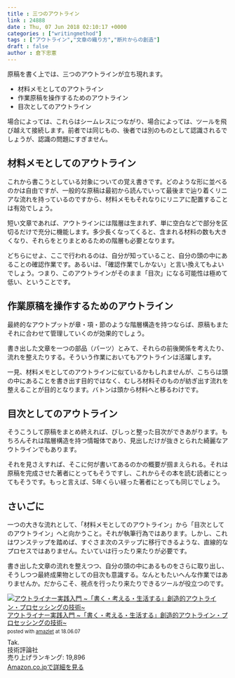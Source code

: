 ```yaml
---
title : 三つのアウトライン
link : 24888
date : Thu, 07 Jun 2018 02:10:17 +0000
categories : ["writingmethod"]
tags : ["アウトライン","文章の織り方","断片からの創造"]
draft : false
author : 倉下忠憲
---
```


原稿を書く上では、三つのアウトラインが立ち現れます。

<ul>
<li>材料メモとしてのアウトライン</li>
<li>作業原稿を操作するためのアウトライン</li>
<li>目次としてのアウトライン</li>
</ul>

場合によっては、これらはシームレスにつながり、場合によっては、ツールを飛び越えて接続します。前者では同じもの、後者では別のものとして認識されるでしょうが、認識の問題にすぎません。

<h2>材料メモとしてのアウトライン</h2>

これから書こうとしている対象についての覚え書きです。どのような形に並べるのかは自由ですが、一般的な原稿は最初から読んでいって最後まで辿り着くリニアな流れを持っているのですから、材料メモもそれなりにリニアに配置することは有効でしょう。

短い文章であれば、アウトラインには階層は生まれず、単に空白などで部分を区切るだけで充分に機能します。多少長くなってくると、含まれる材料の数も大きくなり、それらをとりまとめるための階層も必要となります。

どちらにせよ、ここで行われるのは、自分が知っていること、自分の頭の中にあることの確認作業です。あるいは、「確認作業でしかない」と言い換えてもよいでしょう。つまり、このアウトラインがそのまま「目次」になる可能性は極めて低い、ということです。

<h2>作業原稿を操作するためのアウトライン</h2>

最終的なアウトプットが章・項・節のような階層構造を持つならば、原稿もまたそれに合わせて管理していくのが効果的でしょう。

書き出した文章を一つの部品（パーツ）とみて、それらの前後関係を考えたり、流れを整えたりする。そういう作業においてもアウトラインは活躍します。

一見、材料メモとしてのアウトラインに似ているかもしれませんが、こちらは頭の中にあることを書き出す目的ではなく、むしろ材料そのものが紡ぎ出す流れを整えることが目的となります。バトンは頭から材料へと移るわけです。

<h2>目次としてのアウトライン</h2>

そうこうして原稿をまとめ終えれば、びしっと整った目次ができあがります。もちろんそれは階層構造を持つ情報体であり、見出しだけが抜きとられた綺麗なアウトラインでもあります。

それを見さえすれば、そこに何が書いてあるのかの概要が掴まえられる。それは原稿を完成させた著者にとってもそうですし、これからその本を読む読者にとってもそうです。もっと言えば、5年くらい経った著者にとっても同じでしょう。

<h2>さいごに</h2>

一つの大きな流れとして、「材料メモとしてのアウトライン」から「目次としてのアウトライン」へと向かうこと。それが執筆行為ではあります。しかし、これはワンステップを踏めば、すぐさま次のステップに移行できるような、直線的なプロセスではありません。たいていは行ったり来たりが必要です。

書き出した文章の流れを整えつつ、自分の頭の中にあるものをさらに取り出し、そうしつつ最終成果物としての目次も意識する。なんともたいへんな作業ではありませんか。だからこそ、視点を行ったり来たりできるツールが役立つのです。

<div class="amazlet-box" style="margin-bottom:0px;"><div class="amazlet-image" style="float:left;margin:0px 12px 1px 0px;"><a href="http://www.amazon.co.jp/exec/obidos/ASIN/4774182850/rashita1000-22/ref=nosim/" name="amazletlink" target="_blank"><img src="https://images-fe.ssl-images-amazon.com/images/I/51VqTKTl0WL._SL160_.jpg" alt="アウトライナー実践入門 ~「書く・考える・生活する」創造的アウトライン・プロセッシングの技術~" style="border: none;" /></a></div><div class="amazlet-info" style="line-height:120%; margin-bottom: 10px"><div class="amazlet-name" style="margin-bottom:10px;line-height:120%"><a href="http://www.amazon.co.jp/exec/obidos/ASIN/4774182850/rashita1000-22/ref=nosim/" name="amazletlink" target="_blank">アウトライナー実践入門 ~「書く・考える・生活する」創造的アウトライン・プロセッシングの技術~</a><div class="amazlet-powered-date" style="font-size:80%;margin-top:5px;line-height:120%">posted with <a href="http://www.amazlet.com/" title="amazlet" target="_blank">amazlet</a> at 18.06.07</div></div><div class="amazlet-detail">Tak. <br />技術評論社 <br />売り上げランキング: 19,896<br /></div><div class="amazlet-sub-info" style="float: left;"><div class="amazlet-link" style="margin-top: 5px"><a href="http://www.amazon.co.jp/exec/obidos/ASIN/4774182850/rashita1000-22/ref=nosim/" name="amazletlink" target="_blank">Amazon.co.jpで詳細を見る</a></div></div></div><div class="amazlet-footer" style="clear: left"></div></div>

